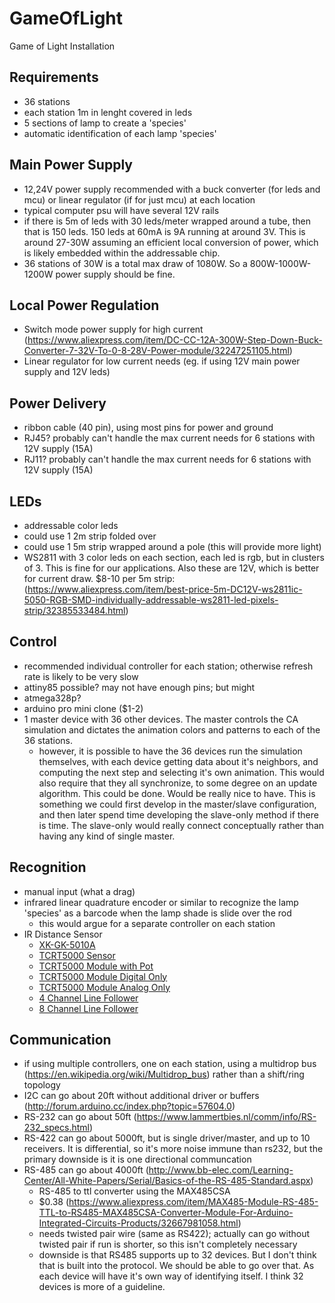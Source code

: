 # GameOfLight
Game of Light Installation


## Requirements
- 36 stations
- each station 1m in lenght covered in leds
- 5 sections of lamp to create a 'species'
- automatic identification of each lamp 'species'

## Main Power Supply
- 12,24V power supply recommended with a buck converter (for leds and mcu) or linear regulator (if for just mcu) at each location
- typical computer psu will have several 12V rails
- if there is 5m of leds with 30 leds/meter wrapped around a tube, then that is 150 leds. 150 leds at 60mA is 9A running at around 3V. This is around 27-30W assuming an efficient local conversion of power, which is likely embedded within the addressable chip.
- 36 stations of 30W is a total max draw of 1080W. So a 800W-1000W-1200W power supply should be fine.

## Local Power Regulation
- Switch mode power supply for high current (https://www.aliexpress.com/item/DC-CC-12A-300W-Step-Down-Buck-Converter-7-32V-To-0-8-28V-Power-module/32247251105.html)
- Linear regulator for low current needs (eg. if using 12V main power supply and 12V leds)

## Power Delivery
- ribbon cable (40 pin), using most pins for power and ground
- RJ45? probably can't handle the max current needs for 6 stations with 12V supply (15A)
- RJ11? probably can't handle the max current needs for 6 stations with 12V supply (15A)

## LEDs
- addressable color leds
- could use 1 2m strip folded over
- could use 1 5m strip wrapped around a pole (this will provide more light)
- WS2811 with 3 color leds on each section, each led is rgb, but in clusters of 3. This is fine for our applications. Also these are 12V, which is better for current draw. $8-10 per 5m strip: (https://www.aliexpress.com/item/best-price-5m-DC12V-ws2811ic-5050-RGB-SMD-individually-addressable-ws2811-led-pixels-strip/32385533484.html)

## Control
- recommended individual controller for each station; otherwise refresh rate is likely to be very slow
- attiny85 possible? may not have enough pins; but might
- atmega328p?
- arduino pro mini clone ($1-2)
- 1 master device with 36 other devices. The master controls the CA simulation and dictates the animation colors and patterns to each of the 36 stations.
    - however, it is possible to have the 36 devices run the simulation themselves, with each device getting data about it's neighbors, and computing the next step and selecting it's own animation. This would also require that they all synchronize, to some degree on an update algorithm. This could be done. Would be really nice to have. This is something we could first develop in the master/slave configuration, and then later spend time developing the slave-only method if there is time. The slave-only would really connect conceptually rather than having any kind of single master.

## Recognition
- manual input (what a drag)
- infrared linear quadrature encoder or similar to recognize the lamp 'species' as a barcode when the lamp shade is slide over the rod
    - this would argue for a separate controller on each station
- IR Distance Sensor
    - [XK-GK-5010A](https://www.aliexpress.com/item/Hot-Sale-Short-Distance-Sensor-Induction-Switch-Dual-Functions-Ir-Sensor-Switch-Active-Performance-Modules-Board/32769983297.html)
    - [TCRT5000 Sensor](https://www.aliexpress.com/item/20-pcs-TCRT5000L-TCRT5000-Reflective-Optical-Sensor-Infrared-IR-Photoelectric-Switch/1909098476.html)
    - [TCRT5000 Module with Pot](https://www.aliexpress.com/item/Free-shipping-Line-Track-Sensor-TCRT5000-Infrared-Reflective-IR-Photoelectric-Switch-Barrier/32517344067.html)
    - [TCRT5000 Module Digital Only](https://www.aliexpress.com/item/New-TCRT5000-Line-Track-Sensor-Module-Reflection-Infrared-Sensor-Switch-Module-For-Arduino-5pcs-lot-Free/32359412782.html)
    - [TCRT5000 Module Analog Only](https://www.aliexpress.com/item/10PCS-IR-Infrared-Line-Track-Follower-Sensor-TCRT5000-Obstacle-Avoidanc-For-Arduino/32672744833.html)
    - [4 Channel Line Follower](https://www.aliexpress.com/item/Free-shipping-4-way-infrared-tracing-line-follow-tracking-obatacle-avoidance-Sensor-Module-for-Aduino-Robot/32645816426.html)
    - [8 Channel Line Follower](https://www.aliexpress.com/item/8-Channel-High-Precision-Infrared-Detection-Tracking-Sensor-Moudle-For-Arduino-Raspberry-Pi-Car-Robot-TCRT5000/32714804808.html)

## Communication
- if using multiple controllers, one on each station, using a multidrop bus (https://en.wikipedia.org/wiki/Multidrop_bus) rather than a shift/ring topology
- I2C can go about 20ft without additional driver or buffers (http://forum.arduino.cc/index.php?topic=57604.0)
- RS-232 can go about 50ft (https://www.lammertbies.nl/comm/info/RS-232_specs.html)
- RS-422 can go about 5000ft, but is single driver/master, and up to 10 receivers. It is differential, so it's more noise immune than rs232, but the primary downside is it is one directional communcation
- RS-485 can go about 4000ft (http://www.bb-elec.com/Learning-Center/All-White-Papers/Serial/Basics-of-the-RS-485-Standard.aspx)
    - RS-485 to ttl converter using the MAX485CSA
    - $0.38 (https://www.aliexpress.com/item/MAX485-Module-RS-485-TTL-to-RS485-MAX485CSA-Converter-Module-For-Arduino-Integrated-Circuits-Products/32667981058.html)
    - needs twisted pair wire (same as RS422); actually can go without twisted pair if run is shorter, so this isn't completely necessary
    - downside is that RS485 supports up to 32 devices. But I don't think that is built into the protocol. We should be able to go over that. As each device will have it's own way of identifying itself. I think 32 devices is more of a guideline.
